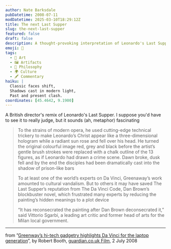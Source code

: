 ```yaml
---
author: Nate Barksdale
pubDatetime: 2008-07-11
modDatetime: 2025-03-10T18:29:12Z
title: The next Last Supper
slug: the-next-last-supper
featured: false
draft: false
description: A thought-provoking interpretation of Leonardo's Last Supper explores its themes through modern technology and artistic expression.
emoji: 🎨
tags:
  - 🎨 Art
  - 🖼️ Artifacts
  - 🤔 Philosophy
  - 🌍 Culture
  - 🖋️ Commentary
haiku: |
  Classic faces shift,  
  Shadows cast in modern light,  
  Past and present clash.
coordinates: [45.4642, 9.1900]
---
```


A British director's remix of Leonardo's Last Supper. I suppose you'd have to see it to really judge, but it sounds (ah, metaphor) fascinating

> To the strains of modern opera, he used cutting-edge technical trickery to make Leonardo’s Christ appear like a three-dimensional hologram while a radiant sun rose and fell over his head. He turned the original colourful image red, grey and black before the artist’s gentle brush strokes were replaced with a chalk outline of the 13 figures, as if Leonardo had drawn a crime scene. Dawn broke, dusk fell and by the end the disciples had been dramatically cast into the shadow of prison-like bars
>
> To at least one of the world’s experts on Da Vinci, Greenaway’s work amounted to cultural vandalism. But to others it may have saved The Last Supper’s reputation from The Da Vinci Code, Dan Brown’s blockbuster novel, which frustrated many experts by reducing the painting’s hidden meanings to a plot device
>
> “It has reconsecrated the painting after Dan Brown deconsecrated it,” said Vittorio Sgarbi, a leading art critic and former head of arts for the Milan local government.

---

from ”[Greenway’s hi-tech gadgetry highlights Da Vinci for the laptop generation](http://film.guardian.co.uk/news/story/0,,2288390,00.html?gusrc=rss&feed=networkfront)”, by Robert Booth, [guardian.co.uk Film](http://film.guardian.co.uk), 2 July 2008
